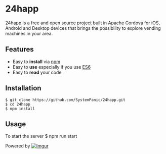 24happ
=================

24happ is a free and open source project built in Apache Cordova for iOS, Android and Desktop devices that brings the possibility to explore vending machines in your area.

## Features

 - Easy to __install__ via [npm][npm]
 - Easy to __use__ especially if you use [ES6][es6]
 - Easy to __read__ your code

## Installation
	$ git clone https://github.com/SystemPanic/24happ.git
	$ cd 24happ
    $ npm install

## Usage
To start the server
	$ npm run start

[react]: http://facebook.github.io/react/
[npm]: https://www.npmjs.com/
[es6]: http://es6-features.org/

Powered by [![Imgur](https://i.imgur.com/6ji0NoO.png)](http://browserstack.com)